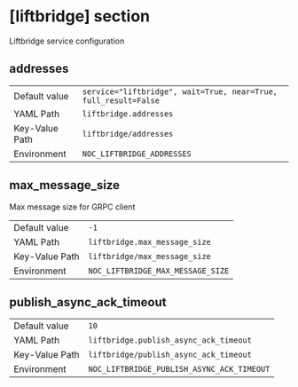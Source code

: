 # [liftbridge] section

Liftbridge service configuration

## addresses

|                |                                                                 |
| -------------- | --------------------------------------------------------------- |
| Default value  | `service="liftbridge", wait=True, near=True, full_result=False` |
| YAML Path      | `liftbridge.addresses`                                          |
| Key-Value Path | `liftbridge/addresses`                                          |
| Environment    | `NOC_LIFTBRIDGE_ADDRESSES`                                      |

## max_message_size

Max message size for GRPC client

|                |                                   |
| -------------- | --------------------------------- |
| Default value  | `-1`                              |
| YAML Path      | `liftbridge.max_message_size`     |
| Key-Value Path | `liftbridge/max_message_size`     |
| Environment    | `NOC_LIFTBRIDGE_MAX_MESSAGE_SIZE` |

## publish_async_ack_timeout

|                |                                            |
| -------------- | ------------------------------------------ |
| Default value  | `10`                                       |
| YAML Path      | `liftbridge.publish_async_ack_timeout`     |
| Key-Value Path | `liftbridge/publish_async_ack_timeout`     |
| Environment    | `NOC_LIFTBRIDGE_PUBLISH_ASYNC_ACK_TIMEOUT` |
